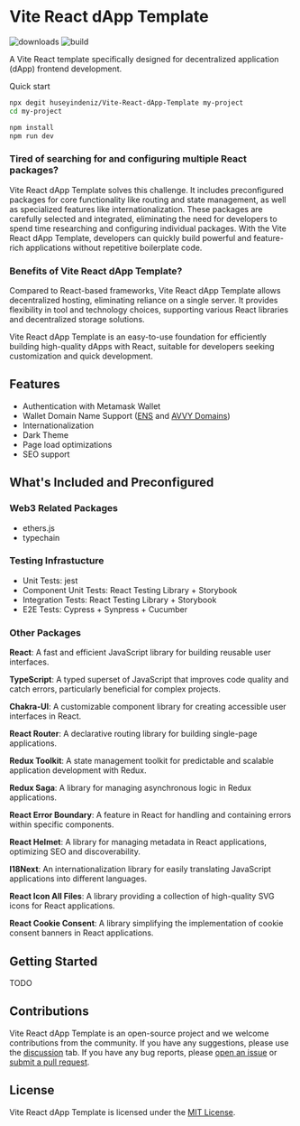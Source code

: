 # Vite React dApp Template
![downloads](https://img.shields.io/npm/dt/@huseyindeniz/Vite-React-dApp-Template)
![build](https://img.shields.io/github/actions/workflow/status/huseyindeniz/Vite-React-dApp-Template/CI.yml)

A Vite React template specifically designed for decentralized application (dApp) frontend development.

Quick start

```sh
npx degit huseyindeniz/Vite-React-dApp-Template my-project
cd my-project

npm install
npm run dev
```

### Tired of searching for and configuring multiple React packages?

Vite React dApp Template solves this challenge. It includes preconfigured packages for core functionality like routing and state management, as well as specialized features like internationalization. These packages are carefully selected and integrated, eliminating the need for developers to spend time researching and configuring individual packages. With the Vite React dApp Template, developers can quickly build powerful and feature-rich applications without repetitive boilerplate code.

### Benefits of Vite React dApp Template?

Compared to React-based frameworks, Vite React dApp Template allows decentralized hosting, eliminating reliance on a single server. It provides flexibility in tool and technology choices, supporting various React libraries and decentralized storage solutions.

Vite React dApp Template is an easy-to-use foundation for efficiently building high-quality dApps with React, suitable for developers seeking customization and quick development.

## Features

- Authentication with Metamask Wallet
- Wallet Domain Name Support ([ENS](https://ens.domains/) and [AVVY Domains](https://avvy.domains/))
- Internationalization
- Dark Theme
- Page load optimizations
- SEO support

## What's Included and Preconfigured

### Web3 Related Packages

- ethers.js
- typechain

### Testing Infrastucture

- Unit Tests: jest
- Component Unit Tests: React Testing Library + Storybook
- Integration Tests: React Testing Library + Storybook
- E2E Tests: Cypress + Synpress + Cucumber

### Other Packages

**React**: A fast and efficient JavaScript library for building reusable user interfaces.

**TypeScript**: A typed superset of JavaScript that improves code quality and catch errors, particularly beneficial for complex projects.

**Chakra-UI**: A customizable component library for creating accessible user interfaces in React.

**React Router**: A declarative routing library for building single-page applications.

**Redux Toolkit**: A state management toolkit for predictable and scalable application development with Redux.

**Redux Saga**: A library for managing asynchronous logic in Redux applications.

**React Error Boundary**: A feature in React for handling and containing errors within specific components.

**React Helmet**: A library for managing metadata in React applications, optimizing SEO and discoverability.

**I18Next**: An internationalization library for easily translating JavaScript applications into different languages.

**React Icon All Files**: A library providing a collection of high-quality SVG icons for React applications.

**React Cookie Consent**: A library simplifying the implementation of cookie consent banners in React applications.

## Getting Started

TODO

## Contributions

Vite React dApp Template is an open-source project and we welcome contributions from the community. If you have any suggestions, please use the [discussion](https://github.com/huseyindeniz/Vite-React-dApp-Template/discussions) tab. If you have any bug reports, please [open an issue](https://github.com/huseyindeniz/Vite-React-dApp-Template/issues) or [submit a pull request](https://github.com/huseyindeniz/Vite-React-dApp-Template/pulls).

## License

Vite React dApp Template is licensed under the [MIT License](./LICENSE).
